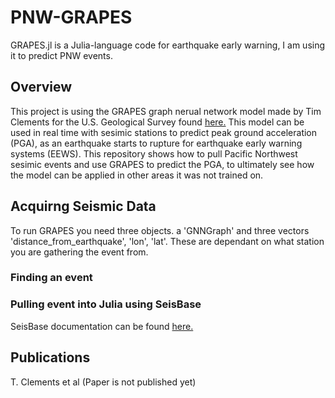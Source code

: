 # PNW-GRAPES
GRAPES.jl is a Julia-language code for earthquake early warning, I am using it to predict PNW events.

## Overview
This project is using the GRAPES graph nerual network model made by Tim Clements for the U.S. Geological Survey found [here.](https://code.usgs.gov/esc/grapes.jl) This model can be used in real time with sesimic stations to predict peak ground acceleration (PGA), as an earthquake starts to rupture for earthquake early warning systems (EEWS). This repository shows how to pull Pacific Northwest sesimic events and use GRAPES to predict the PGA, to ultimately see how the model can be applied in other areas it was not trained on.

## Acquirng Seismic Data
To run GRAPES you need three objects. a 'GNNGraph' and three vectors 'distance_from_earthquake', 'lon', 'lat'. These are dependant on what station you are gathering the event from.

### Finding an event

### Pulling event into Julia using SeisBase
SeisBase documentation can be found [here.](https://juliaseismo.github.io/SeisBase.jl/dev/)


## Publications
T. Clements et al (Paper is not published yet)